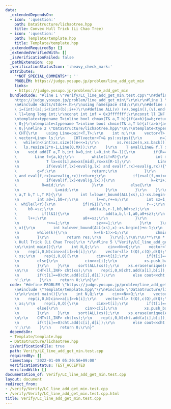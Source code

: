 ```yaml
---
data:
  _extendedDependsOn:
  - icon: ':question:'
    path: DataStructure/lichaotree.hpp
    title: Convex Hull Trick (Li Chao Tree)
  - icon: ':question:'
    path: Template/template.hpp
    title: Template/template.hpp
  _extendedRequiredBy: []
  _extendedVerifiedWith: []
  _isVerificationFailed: false
  _pathExtension: cpp
  _verificationStatusIcon: ':heavy_check_mark:'
  attributes:
    '*NOT_SPECIAL_COMMENTS*': ''
    PROBLEM: https://judge.yosupo.jp/problem/line_add_get_min
    links:
    - https://judge.yosupo.jp/problem/line_add_get_min
  bundledCode: "#line 1 \"Verify/LC_line_add_get_min.test.cpp\"\n#define PROBLEM \"\
    https://judge.yosupo.jp/problem/line_add_get_min\"\r\n\r\n#line 1 \"Template/template.hpp\"\
    \n#include <bits/stdc++.h>\r\nusing namespace std;\r\n\r\n#define rep(i,a,b) for(int\
    \ i=(int)(a);i<(int)(b);i++)\r\n#define ALL(v) (v).begin(),(v).end()\r\nusing\
    \ ll=long long int;\r\nconst int inf = 0x3fffffff;\r\nconst ll INF = 0x1fffffffffffffff;\r\
    \ntemplate<typename T>inline bool chmax(T& a,T b){if(a<b){a=b;return 1;}return\
    \ 0;}\r\ntemplate<typename T>inline bool chmin(T& a,T b){if(a>b){a=b;return 1;}return\
    \ 0;}\n#line 2 \"DataStructure/lichaotree.hpp\"\n\r\ntemplate<typename T,T MX>struct\
    \ CHT{\r\n    using Line=pair<T,T>;\r\n    int n;\r\n    vector<T> xs;\r\n   \
    \ vector<Line> ls;\r\n    CHT(vector<T>& ps):xs(ps){\r\n        n=1;\r\n     \
    \   while(n<(int)xs.size())n<<=1;\r\n        xs.resize(n,xs.back());\r\n     \
    \   ls.resize(2*n-1,Line(0,MX));\r\n    }\r\n    T eval(Line& f,T x){return f.first*x+f.second;}\r\
    \n    void add(T a,T b,int k=0,int L=0,int R=-1){\r\n        if(R==-1)R=n;\r\n\
    \        Line f={a,b};\r\n        while(L!=R){\r\n            int mid=(L+R)>>1;\r\
    \n            T lx=xs[L],mx=xs[mid],rx=xs[R-1];\r\n            Line& g=ls[k];\r\
    \n            if(eval(f,lx)<eval(g,lx) and eval(f,rx)<eval(g,rx)){\r\n       \
    \         g=f;\r\n                return;\r\n            }\r\n            if(eval(f,lx)>=eval(g,lx)\
    \ and eval(f,rx)>=eval(g,rx))return;\r\n            if(eval(f,mx)<eval(g,mx))swap(f,g);\r\
    \n            if(eval(f,lx)<eval(g,lx)){\r\n                k=k*2+1;\r\n     \
    \           R=mid;\r\n            }\r\n            else{\r\n                k=k*2+2;\r\
    \n                L=mid;\r\n            }\r\n        }\r\n    }\r\n    void add_segment(T\
    \ a,T b,T L,T R){\r\n        int l=lower_bound(ALL(xs),L)-xs.begin(),r=lower_bound(ALL(xs),R)-xs.begin();\r\
    \n        int a0=l,b0=r;\r\n        l+=n,r+=n;\r\n        int sz=1;\r\n      \
    \  while(l<r){\r\n            if(r&1){\r\n                r--;\r\n           \
    \     b0-=sz;\r\n                add(a,b,r-1,b0,b0+sz);\r\n            }\r\n \
    \           if(l&1){\r\n                add(a,b,l-1,a0,a0+sz);\r\n           \
    \     l++;\r\n                a0+=sz;\r\n            }\r\n            l>>=1;\r\
    \n            r>>=1;\r\n            sz<<=1;\r\n        }\r\n    }\r\n    T getmin(T\
    \ x){\r\n        int k=lower_bound(ALL(xs),x)-xs.begin()+n-1;\r\n        T res=eval(ls[k],x);\r\
    \n        while(k){\r\n            k=(k-1)>>1;\r\n            chmin(res,eval(ls[k],x));\r\
    \n        }\r\n        return res;\r\n    }\r\n};\r\n\r\n/**\r\n * @brief Convex\
    \ Hull Trick (Li Chao Tree)\r\n */\n#line 5 \"Verify/LC_line_add_get_min.test.cpp\"\
    \n\r\nint main(){\r\n    int N,Q;\r\n    cin>>N>>Q;\r\n    vector<ll> a(N),b(N);\r\
    \n    rep(i,0,N)cin>>a[i]>>b[i];\r\n    vector<ll> t(Q),c(Q),d(Q);\r\n    vector<ll>\
    \ xs;\r\n    rep(i,0,Q){\r\n        cin>>t[i];\r\n        if(t[i]==0)cin>>c[i]>>d[i];\r\
    \n        else{\r\n            cin>>c[i];\r\n            xs.push_back(c[i]);\r\
    \n        }\r\n    }\r\n    sort(ALL(xs));\r\n    xs.erase(unique(ALL(xs)),xs.end());\r\
    \n\r\n    CHT<ll,INF> cht(xs);\r\n    rep(i,0,N)cht.add(a[i],b[i]);\r\n    rep(i,0,Q){\r\
    \n        if(t[i]==0)cht.add(c[i],d[i]);\r\n        else cout<<cht.getmin(c[i])<<'\\\
    n';\r\n    }\r\n    return 0;\r\n}\n"
  code: "#define PROBLEM \"https://judge.yosupo.jp/problem/line_add_get_min\"\r\n\r\
    \n#include \"Template/template.hpp\"\r\n#include \"DataStructure/lichaotree.hpp\"\
    \r\n\r\nint main(){\r\n    int N,Q;\r\n    cin>>N>>Q;\r\n    vector<ll> a(N),b(N);\r\
    \n    rep(i,0,N)cin>>a[i]>>b[i];\r\n    vector<ll> t(Q),c(Q),d(Q);\r\n    vector<ll>\
    \ xs;\r\n    rep(i,0,Q){\r\n        cin>>t[i];\r\n        if(t[i]==0)cin>>c[i]>>d[i];\r\
    \n        else{\r\n            cin>>c[i];\r\n            xs.push_back(c[i]);\r\
    \n        }\r\n    }\r\n    sort(ALL(xs));\r\n    xs.erase(unique(ALL(xs)),xs.end());\r\
    \n\r\n    CHT<ll,INF> cht(xs);\r\n    rep(i,0,N)cht.add(a[i],b[i]);\r\n    rep(i,0,Q){\r\
    \n        if(t[i]==0)cht.add(c[i],d[i]);\r\n        else cout<<cht.getmin(c[i])<<'\\\
    n';\r\n    }\r\n    return 0;\r\n}"
  dependsOn:
  - Template/template.hpp
  - DataStructure/lichaotree.hpp
  isVerificationFile: true
  path: Verify/LC_line_add_get_min.test.cpp
  requiredBy: []
  timestamp: '2022-01-09 05:20:56+09:00'
  verificationStatus: TEST_ACCEPTED
  verifiedWith: []
documentation_of: Verify/LC_line_add_get_min.test.cpp
layout: document
redirect_from:
- /verify/Verify/LC_line_add_get_min.test.cpp
- /verify/Verify/LC_line_add_get_min.test.cpp.html
title: Verify/LC_line_add_get_min.test.cpp
---
```

